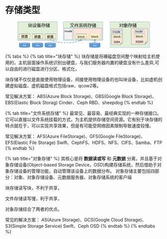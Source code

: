 # 存储类型

<figure><img src="../../.gitbook/assets/image (83).png" alt=""><figcaption></figcaption></figure>

{% tabs %}
{% tab title="块存储" %}
块存储是将裸磁盘空间整个映射给主机使用的，主机层面操作系统识别出硬盘，与我们服务器内置的硬盘没有什么差异,可以自由的进行磁盘进行分区、格式化，&#x20;

块存储不仅仅是直接使用物理设备，间接使用物理设备的也叫块设备，比如虚机创建虚拟磁盘、虚机磁盘格式包括raw、qcow2等。&#x20;

常见解决方案： ABS(Azure Block Storage)、GBS(Google Block Storage)、EBS(Elastic Block Storag) Cinder、Ceph RBD、sheepdog
{% endtab %}

{% tab title="文件系统存储" %}
最常见、最容易、最经典实现的一种存储接口。它可以直接以文件系统挂载的方式，为主机提供存储空间资源。它有别于块存储的特点就在于，可以实现共享效果，但是有可能受网络因素限制导致速度较慢。

常见解决方案： AFS(Azure FileStorage)、GFS(Google FileStorage)、EFS(Elastic File Storage) Swift、CephFS、HDFS、NFS、CIFS、Samba、FTP
{% endtab %}

{% tab title="对象存储" %}
其核心是将 **数据读或写** 和 **元数据** 分离，并且基于对象存储设备(Object-based Storage Device，OSD)构建存储系统，然后借助于对象存储设备的管理功能，自动管理该设备上的数据分布。 对象存储主要包括四部分：对象、对象存储设备、元数据服务器、对象存储系统的客户端

块存储读写块，不利于共享，

文件存储读写慢，利于共享，

对象存储综合了两者的优点。&#x20;

常见的解决方案： AS(Azure Storage)、GCS(Google Cloud Storage)、S3(Simple Storage Service) Swift、Ceph OSD
{% endtab %}
{% endtabs %}
